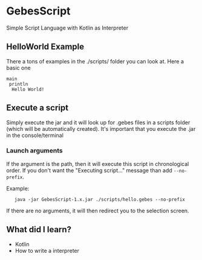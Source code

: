 # GebesScript
 Simple Script Language with Kotlin as Interpreter
 
 ## HelloWorld Example
 There a tons of examples in the ./scripts/ folder you can look at. Here a basic one
 ```
 main
  println
   Hello World!
 ```

 ## Execute a script
 Simply execute the jar and it will look up for .gebes files in a scripts folder (which will be automatically created).
 It's important that you execute the .jar in the console/terminal
 
 ### Launch arguments
 If the argument is the path, then it will execute this script in chronological order.
 If you don't want the "Executing script..." message than add `--no-prefix`.  
 
 Example:
 ```
    java -jar GebesScript-1.x.jar ./scripts/hello.gebes --no-prefix
 ``` 

 If there are no arguments, it will then redirect you to the selection screen.
 
 ## What did I learn?
 * Kotlin
 * How to write a interpreter

